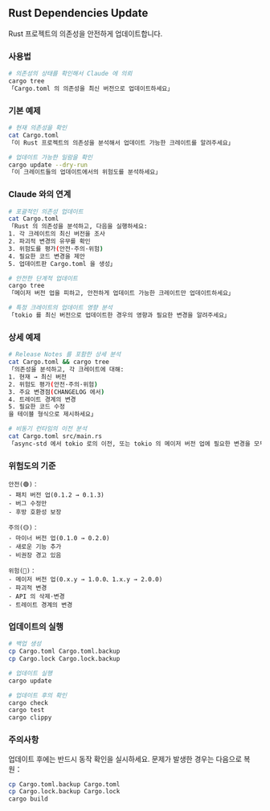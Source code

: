 ## Rust Dependencies Update

Rust 프로젝트의 의존성을 안전하게 업데이트합니다.

### 사용법

```bash
# 의존성의 상태를 확인해서 Claude 에 의뢰
cargo tree
「Cargo.toml 의 의존성을 최신 버전으로 업데이트하세요」
```

### 기본 예제

```bash
# 현재 의존성을 확인
cat Cargo.toml
「이 Rust 프로젝트의 의존성을 분석해서 업데이트 가능한 크레이트를 알려주세요」

# 업데이트 가능한 일람을 확인
cargo update --dry-run
「이 크레이트들의 업데이트에서의 위험도를 분석하세요」
```

### Claude 와의 연계

```bash
# 포괄적인 의존성 업데이트
cat Cargo.toml
「Rust 의 의존성을 분석하고, 다음을 실행하세요:
1. 각 크레이트의 최신 버전을 조사
2. 파괴적 변경의 유무를 확인
3. 위험도를 평가(안전·주의·위험)
4. 필요한 코드 변경을 제안
5. 업데이트판 Cargo.toml 을 생성」

# 안전한 단계적 업데이트
cargo tree
「메이저 버전 업을 피하고, 안전하게 업데이트 가능한 크레이트만 업데이트하세요」

# 특정 크레이트의 업데이트 영향 분석
「tokio 를 최신 버전으로 업데이트한 경우의 영향과 필요한 변경을 알려주세요」
```

### 상세 예제

```bash
# Release Notes 를 포함한 상세 분석
cat Cargo.toml && cargo tree
「의존성을 분석하고, 각 크레이트에 대해:
1. 현재 → 최신 버전
2. 위험도 평가(안전·주의·위험)
3. 주요 변경점(CHANGELOG 에서)
4. 트레이트 경계의 변경
5. 필요한 코드 수정
을 테이블 형식으로 제시하세요」

# 비동기 런타임의 이전 분석
cat Cargo.toml src/main.rs
「async-std 에서 tokio 로의 이전, 또는 tokio 의 메이저 버전 업에 필요한 변경을 모두 제시하세요」
```

### 위험도의 기준

```
안전(🟢)：
- 패치 버전 업(0.1.2 → 0.1.3)
- 버그 수정만
- 후방 호환성 보장

주의(🟡)：
- 마이너 버전 업(0.1.0 → 0.2.0)
- 새로운 기능 추가
- 비권장 경고 있음

위험(🔴)：
- 메이저 버전 업(0.x.y → 1.0.0、1.x.y → 2.0.0)
- 파괴적 변경
- API 의 삭제·변경
- 트레이트 경계의 변경
```

### 업데이트의 실행

```bash
# 백업 생성
cp Cargo.toml Cargo.toml.backup
cp Cargo.lock Cargo.lock.backup

# 업데이트 실행
cargo update

# 업데이트 후의 확인
cargo check
cargo test
cargo clippy
```

### 주의사항

업데이트 후에는 반드시 동작 확인을 실시하세요. 문제가 발생한 경우는 다음으로 복원：

```bash
cp Cargo.toml.backup Cargo.toml
cp Cargo.lock.backup Cargo.lock
cargo build
```
